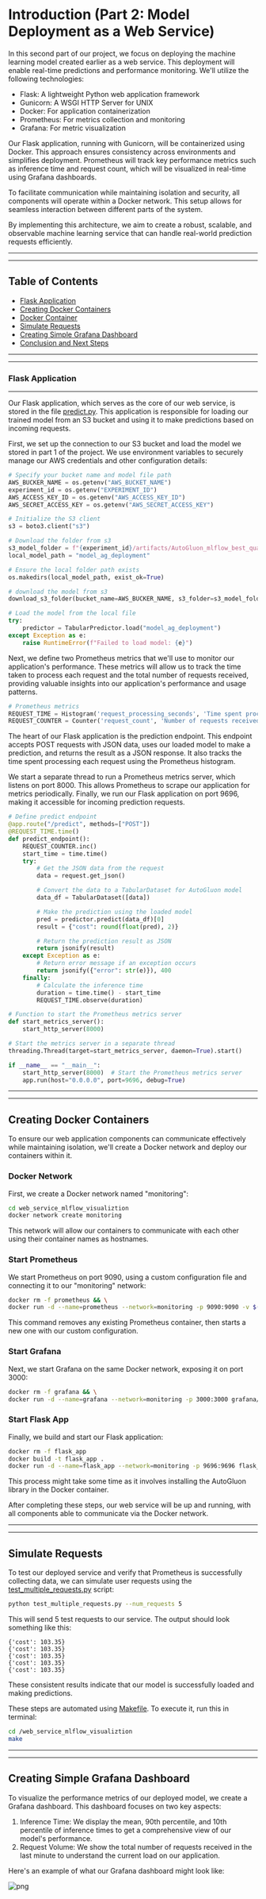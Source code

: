 # Introduction (Part 2: Model Deployment as a Web Service)

In this second part of our project, we focus on deploying the machine learning model created earlier as a web service. This deployment will enable real-time predictions and performance monitoring. We'll utilize the following technologies:

- Flask: A lightweight Python web application framework
- Gunicorn: A WSGI HTTP Server for UNIX
- Docker: For application containerization
- Prometheus: For metrics collection and monitoring
- Grafana: For metric visualization

Our Flask application, running with Gunicorn, will be containerized using Docker. This approach ensures consistency across environments and simplifies deployment. Prometheus will track key performance metrics such as inference time and request count, which will be visualized in real-time using Grafana dashboards.

To facilitate communication while maintaining isolation and security, all components will operate within a Docker network. This setup allows for seamless interaction between different parts of the system.

By implementing this architecture, we aim to create a robust, scalable, and observable machine learning service that can handle real-world prediction requests efficiently.

---
---

## Table of Contents
- [Flask Application](#flask-application)
- [Creating Docker Containers](#creating-docker-network)
- [Docker Container](#docker-container)
- [Simulate Requests](#simulate-requests)
- [Creating Simple Grafana Dashboard](#creating-simple-grafana-dashboard)
- [Conclusion and Next Steps](#conclusion-and-next-steps)
---
---

### Flask Application
---

Our Flask application, which serves as the core of our web service, is stored in the file [predict.py](web_service_mlflow_visualiztion/predict.py). This application is responsible for loading our trained model from an S3 bucket and using it to make predictions based on incoming requests.

First, we set up the connection to our S3 bucket and load the model we stored in part 1 of the project. We use environment variables to securely manage our AWS credentials and other configuration details:

```python
# Specify your bucket name and model file path
AWS_BUCKER_NAME = os.getenv("AWS_BUCKET_NAME")
experiment_id = os.getenv("EXPERIMENT_ID")
AWS_ACCESS_KEY_ID = os.getenv("AWS_ACCESS_KEY_ID")
AWS_SECRET_ACCESS_KEY = os.getenv("AWS_SECRET_ACCESS_KEY")

# Initialize the S3 client
s3 = boto3.client("s3")

# Download the folder from s3
s3_model_folder = f"{experiment_id}/artifacts/AutoGluon_mlflow_best_quality_deployment/artifacts/AutoGluon_mlflow_best_quality_deployment/"
local_model_path = "model_ag_deployment"

# Ensure the local folder path exists
os.makedirs(local_model_path, exist_ok=True)

# download the model from s3
download_s3_folder(bucket_name=AWS_BUCKER_NAME, s3_folder=s3_model_folder, local_dir=local_model_path)

# Load the model from the local file
try:
    predictor = TabularPredictor.load("model_ag_deployment")
except Exception as e:
    raise RuntimeError(f"Failed to load model: {e}")
```

Next, we define two Prometheus metrics that we'll use to monitor our application's performance. These metrics will allow us to track the time taken to process each request and the total number of requests received, providing valuable insights into our application's performance and usage patterns.

```python 
# Prometheus metrics
REQUEST_TIME = Histogram('request_processing_seconds', 'Time spent processing request')
REQUEST_COUNTER = Counter('request_count', 'Number of requests received')
```

The heart of our Flask application is the prediction endpoint. This endpoint accepts POST requests with JSON data, uses our loaded model to make a prediction, and returns the result as a JSON response. It also tracks the time spent processing each request using the Prometheus histogram.

We start a separate thread to run a Prometheus metrics server, which listens on port 8000. This allows Prometheus to scrape our application for metrics periodically.
Finally, we run our Flask application on port 9696, making it accessible for incoming prediction requests.

```python 
# Define predict endpoint
@app.route("/predict", methods=["POST"])
@REQUEST_TIME.time()
def predict_endpoint():
    REQUEST_COUNTER.inc()
    start_time = time.time()
    try:
        # Get the JSON data from the request
        data = request.get_json()

        # Convert the data to a TabularDataset for AutoGluon model
        data_df = TabularDataset([data])

        # Make the prediction using the loaded model
        pred = predictor.predict(data_df)[0]
        result = {"cost": round(float(pred), 2)}

        # Return the prediction result as JSON
        return jsonify(result)
    except Exception as e:
        # Return error message if an exception occurs
        return jsonify({"error": str(e)}), 400
    finally:
        # Calculate the inference time
        duration = time.time() - start_time
        REQUEST_TIME.observe(duration)

# Function to start the Prometheus metrics server
def start_metrics_server():
    start_http_server(8000)

# Start the metrics server in a separate thread
threading.Thread(target=start_metrics_server, daemon=True).start()

if __name__ == "__main__":
    start_http_server(8000)  # Start the Prometheus metrics server
    app.run(host="0.0.0.0", port=9696, debug=True)
```

---
---

## Creating Docker Containers

To ensure our web application components can communicate effectively while maintaining isolation, we'll create a Docker network and deploy our containers within it.

### Docker Network

First, we create a Docker network named "monitoring":

```bash 
cd web_service_mlflow_visualiztion
docker network create monitoring
```

This network will allow our containers to communicate with each other using their container names as hostnames.

### Start Prometheus

We start Prometheus on port 9090, using a custom configuration file and connecting it to our "monitoring" network:

```bash 
docker rm -f prometheus && \
docker run -d --name=prometheus --network=monitoring -p 9090:9090 -v $(pwd)/prometheus.yml:/etc/prometheus/prometheus.yml prom/prometheus
```

This command removes any existing Prometheus container, then starts a new one with our custom configuration.

### Start Grafana

Next, we start Grafana on the same Docker network, exposing it on port 3000:

```bash
docker rm -f grafana && \
docker run -d --name=grafana --network=monitoring -p 3000:3000 grafana/grafana
```

### Start Flask App

Finally, we build and start our Flask application:  

```bash 
docker rm -f flask_app 
docker build -t flask_app . 
docker run -d --name=flask_app --network=monitoring -p 9696:9696 flask_app
```

This process might take some time as it involves installing the AutoGluon library in the Docker container.

After completing these steps, our web service will be up and running, with all components able to communicate via the Docker network.

---
---

## Simulate Requests

To test our deployed service and verify that Prometheus is successfully collecting data, we can simulate user requests using the [test_multiple_requests.py](web_service_mlflow_visualiztion/test_multiple_requests.py) script:

```bash 
python test_multiple_requests.py --num_requests 5
```

This will send 5 test requests to our service. The output should look something like this:

```
{'cost': 103.35}
{'cost': 103.35}
{'cost': 103.35}
{'cost': 103.35}
{'cost': 103.35}
```

These consistent results indicate that our model is successfully loaded and making predictions.

These steps are automated using [Makefile](web_service_mlflow_visualiztion/Makefile).
To execute it, run this in terminal:

```bash 
cd /web_service_mlflow_visualiztion
make 
```

---
---

## Creating Simple Grafana Dashboard

To visualize the performance metrics of our deployed model, we create a Grafana dashboard. This dashboard focuses on two key aspects:

1. Inference Time: We display the mean, 90th percentile, and 10th percentile of inference times to get a comprehensive view of our model's performance.
2. Request Volume: We show the total number of requests received in the last minute to understand the current load on our application.

Here's an example of what our Grafana dashboard might look like:

![png](images/Grafana_dashboard.png)
